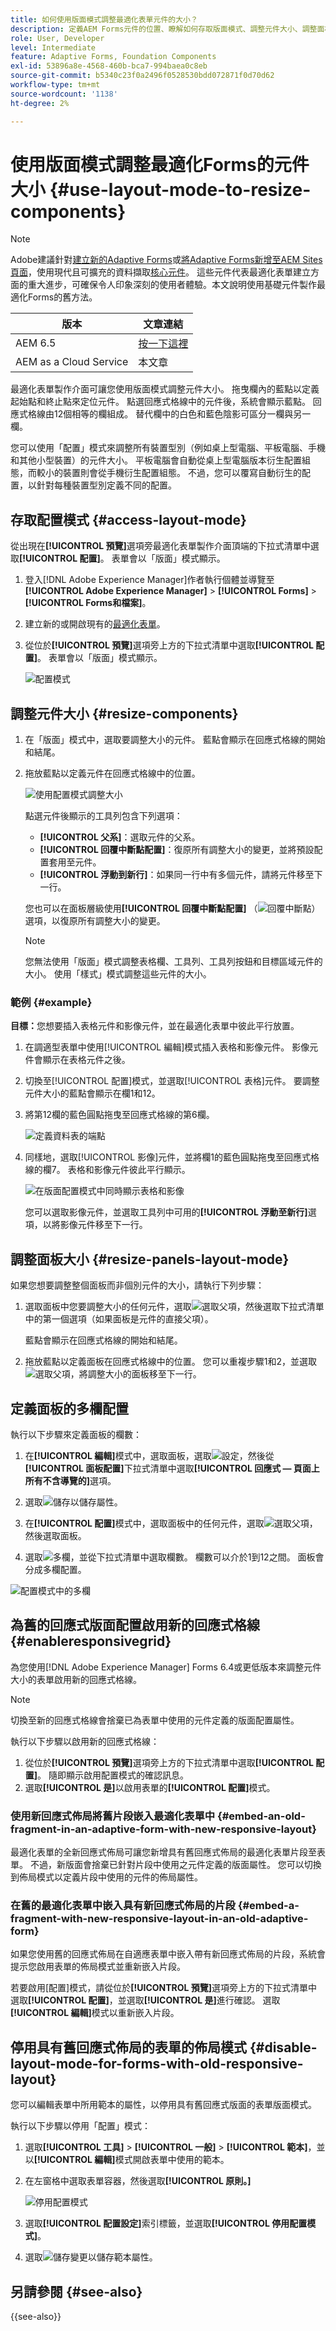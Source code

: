 ```yaml
---
title: 如何使用版面模式調整最適化表單元件的大小？
description: 定義AEM Forms元件的位置、瞭解如何存取版面模式、調整元件大小、調整面板大小以及定義面板的多欄版面。
role: User, Developer
level: Intermediate
feature: Adaptive Forms, Foundation Components
exl-id: 53896a8e-4568-460b-bca7-994baea0c8eb
source-git-commit: b5340c23f0a2496f0528530bdd072871f0d70d62
workflow-type: tm+mt
source-wordcount: '1138'
ht-degree: 2%

---
```


# 使用版面模式調整最適化Forms的元件大小 {#use-layout-mode-to-resize-components}

>[!NOTE]
>
> Adobe建議針對[建立新的Adaptive Forms](/help/forms/creating-adaptive-form-core-components.md)或[將Adaptive Forms新增至AEM Sites頁面](/help/forms/create-or-add-an-adaptive-form-to-aem-sites-page.md)，使用現代且可擴充的資料擷取[核心元件](https://experienceleague.adobe.com/docs/experience-manager-core-components/using/adaptive-forms/introduction.html)。 這些元件代表最適化表單建立方面的重大進步，可確保令人印象深刻的使用者體驗。本文說明使用基礎元件製作最適化Forms的舊方法。

| 版本 | 文章連結 |
| -------- | ---------------------------- |
| AEM 6.5 | [按一下這裡](https://experienceleague.adobe.com/docs/experience-manager-65/forms/adaptive-forms-basic-authoring/resize-using-layout-mode.html) |
| AEM as a Cloud Service  | 本文章 |

最適化表單製作介面可讓您使用版面模式調整元件大小。 拖曳欄內的藍點以定義起始點和終止點來定位元件。 點選回應式格線中的元件後，系統會顯示藍點。 回應式格線由12個相等的欄組成。 替代欄中的白色和藍色陰影可區分一欄與另一欄。

您可以使用「配置」模式來調整所有裝置型別（例如桌上型電腦、平板電腦、手機和其他小型裝置）的元件大小。 平板電腦會自動從桌上型電腦版本衍生配置組態，而較小的裝置則會從手機衍生配置組態。 不過，您可以覆寫自動衍生的配置，以針對每種裝置型別定義不同的配置。

## 存取配置模式 {#access-layout-mode}

從出現在&#x200B;**[!UICONTROL 預覽]**&#x200B;選項旁最適化表單製作介面頂端的下拉式清單中選取&#x200B;**[!UICONTROL 配置]**。 表單會以「版面」模式顯示。

1. 登入[!DNL Adobe Experience Manager]作者執行個體並導覽至&#x200B;**[!UICONTROL Adobe Experience Manager]** > **[!UICONTROL Forms]** > **[!UICONTROL Forms和檔案]**。
1. 建立新的或開啟現有的[最適化表單](creating-adaptive-form.md)。
1. 從位於&#x200B;**[!UICONTROL 預覽]**&#x200B;選項旁上方的下拉式清單中選取&#x200B;**[!UICONTROL 配置]**。 表單會以「版面」模式顯示。

   ![配置模式](assets/layout_mode_ic_new.png)

## 調整元件大小 {#resize-components}

1. 在「版面」模式中，選取要調整大小的元件。 藍點會顯示在回應式格線的開始和結尾。
1. 拖放藍點以定義元件在回應式格線中的位置。

   ![使用配置模式調整大小](assets/layout_mode_resize_new_updated1.png)

   點選元件後顯示的工具列包含下列選項：

   * **[!UICONTROL 父系]**：選取元件的父系。
   * **[!UICONTROL 回覆中斷點配置]**：復原所有調整大小的變更，並將預設配置套用至元件。
   * **[!UICONTROL 浮動到新行]**：如果同一行中有多個元件，請將元件移至下一行。

   您也可以在面板層級使用&#x200B;**[!UICONTROL 回覆中斷點配置]** （![回覆中斷點](assets/reverttopreviouslypublishedversion.png)）選項，以復原所有調整大小的變更。

   >[!NOTE]
   >
   >您無法使用「版面」模式調整表格欄、工具列、工具列按鈕和目標區域元件的大小。 使用「樣式」模式調整這些元件的大小。

### 範例 {#example}

**目標：**&#x200B;您想要插入表格元件和影像元件，並在最適化表單中彼此平行放置。

1. 在調適型表單中使用[!UICONTROL 編輯]模式插入表格和影像元件。 影像元件會顯示在表格元件之後。
1. 切換至[!UICONTROL 配置]模式，並選取[!UICONTROL 表格]元件。 要調整元件大小的藍點會顯示在欄1和12。
1. 將第12欄的藍色圓點拖曳至回應式格線的第6欄。

   ![定義資料表的端點](assets/layout_mode_end_point_table_new.png)

1. 同樣地，選取[!UICONTROL 影像]元件，並將欄1的藍色圓點拖曳至回應式格線的欄7。 表格和影像元件彼此平行顯示。

   ![在版面配置模式中同時顯示表格和影像](assets/table_image_parallel_new.png)

   您可以選取影像元件，並選取工具列中可用的&#x200B;**[!UICONTROL 浮動至新行]**&#x200B;選項，以將影像元件移至下一行。

## 調整面板大小 {#resize-panels-layout-mode}

如果您想要調整整個面板而非個別元件的大小，請執行下列步驟：

1. 選取面板中您要調整大小的任何元件，選取![選取父項](assets/select_parent_icon.svg)，然後選取下拉式清單中的第一個選項（如果面板是元件的直接父項）。

   藍點會顯示在回應式格線的開始和結尾。

1. 拖放藍點以定義面板在回應式格線中的位置。
您可以重複步驟1和2，並選取![選取父項](assets/float_to_new_line_icon.svg)，將調整大小的面板移至下一行。

## 定義面板的多欄配置

執行以下步驟來定義面板的欄數：

1. 在&#x200B;**[!UICONTROL 編輯]**&#x200B;模式中，選取面板，選取![設定](assets/configure-icon.svg)，然後從&#x200B;**[!UICONTROL 面板配置]**&#x200B;下拉式清單中選取&#x200B;**[!UICONTROL 回應式 — 頁面上所有不含導覽的]**&#x200B;選項。

1. 選取![儲存](assets/save_icon.svg)以儲存屬性。

1. 在&#x200B;**[!UICONTROL 配置]**&#x200B;模式中，選取面板中的任何元件，選取![選取父項](assets/select_parent_icon.svg)，然後選取面板。

1. 選取![多欄](assets/multi-column.svg)，並從下拉式清單中選取欄數。 欄數可以介於1到12之間。 面板會分成多欄配置。

![配置模式中的多欄](assets/multi-column-layout.png)

## 為舊的回應式版面配置啟用新的回應式格線 {#enableresponsivegrid}

為您使用[!DNL Adobe Experience Manager] Forms 6.4或更低版本來調整元件大小的表單啟用新的回應式格線。

>[!NOTE]
>
>切換至新的回應式格線會捨棄已為表單中使用的元件定義的版面配置屬性。

執行以下步驟以啟用新的回應式格線：

1. 從位於&#x200B;**[!UICONTROL 預覽]**&#x200B;選項旁上方的下拉式清單中選取&#x200B;**[!UICONTROL 配置]**。 隨即顯示啟用配置模式的確認訊息。
1. 選取&#x200B;**[!UICONTROL 是]**&#x200B;以啟用表單的&#x200B;**[!UICONTROL 配置]**&#x200B;模式。

### 使用新回應式佈局將舊片段嵌入最適化表單中 {#embed-an-old-fragment-in-an-adaptive-form-with-new-responsive-layout}

最適化表單的全新回應式佈局可讓您新增具有舊回應式佈局的最適化表單片段至表單。 不過，新版面會捨棄已針對片段中使用之元件定義的版面屬性。 您可以切換到佈局模式以定義片段中使用的元件的佈局屬性。

### 在舊的最適化表單中嵌入具有新回應式佈局的片段 {#embed-a-fragment-with-new-responsive-layout-in-an-old-adaptive-form}

如果您使用舊的回應式佈局在自適應表單中嵌入帶有新回應式佈局的片段，系統會提示您啟用表單的佈局模式並重新嵌入片段。

若要啟用[配置]模式，請從位於&#x200B;**[!UICONTROL 預覽]**&#x200B;選項旁上方的下拉式清單中選取&#x200B;**[!UICONTROL 配置]**，並選取&#x200B;**[!UICONTROL 是]**&#x200B;進行確認。 選取&#x200B;**[!UICONTROL 編輯]**&#x200B;模式以重新嵌入片段。

## 停用具有舊回應式佈局的表單的佈局模式 {#disable-layout-mode-for-forms-with-old-responsive-layout}

您可以編輯表單中所用範本的屬性，以停用具有舊回應式版面的表單版面模式。

執行以下步驟以停用「配置」模式：

1. 選取&#x200B;**[!UICONTROL 工具]** > **[!UICONTROL 一般]** > **[!UICONTROL 範本]**，並以&#x200B;**[!UICONTROL 編輯]**&#x200B;模式開啟表單中使用的範本。
1. 在左窗格中選取表單容器，然後選取&#x200B;**[!UICONTROL 原則。]**

   ![停用配置模式](assets/policy_disable_layout_mode.png)

1. 選取&#x200B;**[!UICONTROL 配置設定]**&#x200B;索引標籤，並選取&#x200B;**[!UICONTROL 停用配置模式]**。
1. 選取![儲存變更](assets/save_icon.svg)以儲存範本屬性。

## 另請參閱 {#see-also}

{{see-also}}